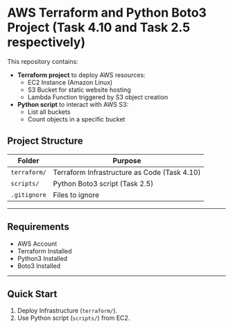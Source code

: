# AWS Terraform and Python Boto3 Project (Task 4.10 and Task 2.5 respectively)

This repository contains:

- **Terraform project** to deploy AWS resources:
  - EC2 Instance (Amazon Linux)
  - S3 Bucket for static website hosting
  - Lambda Function triggered by S3 object creation
- **Python script** to interact with AWS S3:
  - List all buckets
  - Count objects in a specific bucket

## Project Structure

| Folder | Purpose |
|--------|---------|
| `terraform/` | Terraform Infrastructure as Code (Task 4.10)|
| `scripts/` | Python Boto3 script (Task 2.5)|
| `.gitignore` | Files to ignore |

---

## Requirements

- AWS Account
- Terraform Installed
- Python3 Installed
- Boto3 Installed

---

## Quick Start

1. Deploy Infrastructure (`terraform/`).
2. Use Python script (`scripts/`) from EC2.

